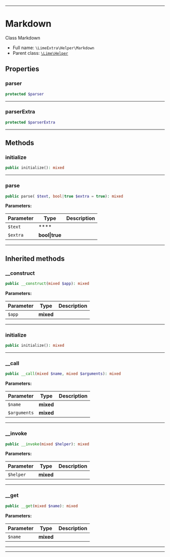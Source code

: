 ***

# Markdown

Class Markdown

* Full name: `\LimeExtra\Helper\Markdown`
* Parent class: [`\Lime\Helper`](../../Lime/Helper.md)

## Properties

### parser

```php
protected $parser
```

***

### parserExtra

```php
protected $parserExtra
```

***

## Methods

### initialize

```php
public initialize(): mixed
```

***

### parse

```php
public parse( $text, bool|true $extra = true): mixed
```

**Parameters:**

| Parameter | Type | Description |
|-----------|------|-------------|
| `$text` | **** |  |
| `$extra` | **bool&#124;true** |  |

***

## Inherited methods

### __construct

```php
public __construct(mixed $app): mixed
```

**Parameters:**

| Parameter | Type | Description |
|-----------|------|-------------|
| `$app` | **mixed** |  |

***

### initialize

```php
public initialize(): mixed
```

***

### __call

```php
public __call(mixed $name, mixed $arguments): mixed
```

**Parameters:**

| Parameter | Type | Description |
|-----------|------|-------------|
| `$name` | **mixed** |  |
| `$arguments` | **mixed** |  |

***

### __invoke

```php
public __invoke(mixed $helper): mixed
```

**Parameters:**

| Parameter | Type | Description |
|-----------|------|-------------|
| `$helper` | **mixed** |  |

***

### __get

```php
public __get(mixed $name): mixed
```

**Parameters:**

| Parameter | Type | Description |
|-----------|------|-------------|
| `$name` | **mixed** |  |

***


***

